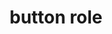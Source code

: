 ---
{
  "title": "button role",
  "description": "An input that allows for user-triggered actions when clicked or pressed. See related link.",
  "category": "aria",
  "keywords": "button role",
  "last_test_date": "2019-09-14",
  "test_results_url": "https://a11ysupport.io/tech/aria/button_role",
  "test_url": "https://a11ysupport.io/tech/aria/button_role",
  "stats": {
    "dragon_win": {
      "ie": {
        "11.253": "y"
      },
      "chrome": {
        "76": "y"
      }
    },
    "jaws": {
      "chrome": {
        "76": "y"
      },
      "ie": {
        "11": "y"
      },
      "firefox": {
        "69": "y"
      }
    },
    "narrator": {
      "edge": {
        "44": "y"
      }
    },
    "nvda": {
      "chrome": {
        "76": "y"
      },
      "firefox": {
        "69": "y"
      }
    },
    "orca": {
      "firefox": {
        "69": "y"
      }
    },
    "talkback": {
      "and_chr": {
        "76": "y"
      }
    },
    "va_and": {
      "and_chr": {
        "77": "y"
      }
    },
    "vo_ios": {
      "ios_saf": {
        "12.4.1": "y"
      }
    },
    "vo_macos": {
      "safari": {
        "12.1.2": "y"
      }
    },
    "vc_ios": {
      "ios_saf": {
        "13.0": "y"
      }
    },
    "vc_macos": {
      "safari": {
        "13.0.2": "y"
      }
    },
    "wsr": {
      "edge": {
        "44": "y"
      },
      "chrome": {
        "77": "y"
      }
    }
  },
  "links": {
    "ARIA spec for button": "https://www.w3.org/TR/wai-aria-1.1/#button"
  }
}
---